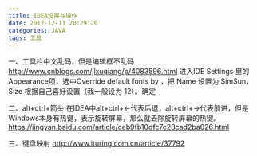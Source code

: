 ```yaml
---
title: IDEA设置与操作
date: 2017-12-11 20:29:20
categories: JAVA
tags: 工具
---
```

一、工具栏中文乱码，但是编辑框不乱码
http://www.cnblogs.com/jlxuqiang/p/4083596.html
进入IDE Settings 里的 Appearance项，选中Override default fonts by ，把 Name 设置为 SimSun，Size 根据自己喜好设置（我一般设为 12）。确定

二、alt+ctrl+箭头
在IDEA中alt+ctrl+←代表后退，alt+ctrl+→代表前进，但是Windows本身有热键，表示旋转屏幕，那么就去除旋转屏幕的热键。
https://jingyan.baidu.com/article/ceb9fb10dfc7c28cad2ba026.html

三、键盘映射
http://www.ituring.com.cn/article/37792

